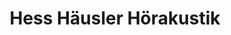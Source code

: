 ---
title: "Hess Häusler Hörakustik"
url: /hofgeismar/hess-haeusler-hoerakustik/
shop: Hörgeräte
---